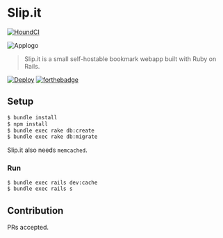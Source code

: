 # Slip.it

[![HoundCI](https://img.shields.io/badge/Protected_by-Hound-a873d1.svg)](https://houndci.com/)

![Applogo](https://user-images.githubusercontent.com/982850/32491371-ccdc9c72-c3f9-11e7-8636-4737533b7439.png)

> Slip.it is a small self-hostable bookmark webapp built with Ruby on Rails.  

[![Deploy](https://www.herokucdn.com/deploy/button.svg)](https://heroku.com/deploy)
[![forthebadge](http://forthebadge.com/images/badges/built-with-love.svg)](http://forthebadge.com)

## Setup
```sh
$ bundle install
$ npm install
$ bundle exec rake db:create
$ bundle exec rake db:migrate
```
Slip.it also needs `memcached`.

### Run
```sh
$ bundle exec rails dev:cache
$ bundle exec rails s
```

## Contribution
PRs accepted.
